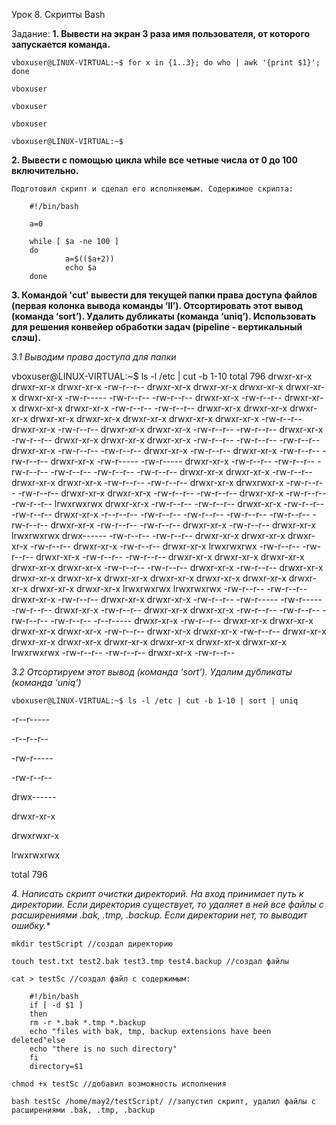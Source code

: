 Урок 8. Скрипты Bash

Задание:
**1. Вывести на экран 3 раза имя пользователя, от которого запускается команда.**

	vboxuser@LINUX-VIRTUAL:~$ for x in {1..3}; do who | awk '{print $1}'; done

	vboxuser

	vboxuser

	vboxuser

	vboxuser@LINUX-VIRTUAL:~$ 

**2. Вывести с помощью цикла while все четные числа от 0 до 100 включительно.**

	Подготовил скрипт и сделал его исполняемым. Содержимое скрипта: 

		#!/bin/bash

		a=0

		while [ $a -ne 100 ]
		do
        		a=$(($a+2))
        		echo $a
		done


**3. Командой 'cut' вывести для текущей папки права доступа файлов (первая 
колонка вывода команды ‘ll’). Отсортировать этот вывод (команда ‘sort’). 
Удалить дубликаты (команда ‘uniq’). Использовать для решения конвейер 
обработки задач (pipeline - вертикальный слэш).**

*3.1 Выводим права доступа для папки*
	
vboxuser@LINUX-VIRTUAL:~$ ls -l /etc | cut -b 1-10
total 796
drwxr-xr-x
drwxr-xr-x
drwxr-xr-x
-rw-r--r--
drwxr-xr-x
drwxr-xr-x
drwxr-xr-x
drwxr-xr-x
drwxr-xr-x
-rw-r-----
-rw-r--r--
-rw-r--r--
drwxr-xr-x
-rw-r--r--
drwxr-xr-x
drwxr-xr-x
drwxr-xr-x
-rw-r--r--
-rw-r--r--
drwxr-xr-x
drwxr-xr-x
drwxr-xr-x
drwxr-xr-x
drwxr-xr-x
drwxr-xr-x
drwxr-xr-x
drwxr-xr-x
-rw-r--r--
drwxr-xr-x
-rw-r--r--
drwxr-xr-x
drwxr-xr-x
-rw-r--r--
-rw-r--r--
drwxr-xr-x
-rw-r--r--
drwxr-xr-x
drwxr-xr-x
drwxr-xr-x
-rw-r--r--
-rw-r--r--
-rw-r--r--
drwxr-xr-x
-rw-r--r--
-rw-r--r--
drwxr-xr-x
-rw-r--r--
drwxr-xr-x
-rw-r--r--
-rw-r--r--
drwxr-xr-x
-rw-r-----
-rw-r-----
drwxr-xr-x
-rw-r--r--
-rw-r--r--
-rw-r--r--
-rw-r--r--
-rw-r--r--
-rw-r--r--
drwxr-xr-x
drwxr-xr-x
-rw-r--r--
drwxr-xr-x
drwxr-xr-x
-rw-r--r--
-rw-r--r--
drwxr-xr-x
drwxrwxr-x
-rw-r--r--
-rw-r--r--
drwxr-xr-x
drwxr-xr-x
-rw-r--r--
-rw-r--r--
drwxr-xr-x
-rw-r--r--
-rw-r--r--
lrwxrwxrwx
drwxr-xr-x
-rw-r--r--
-rw-r--r--
drwxr-xr-x
-rw-r--r--
-rw-r--r--
drwxr-xr-x
-r--r--r--
-rw-r--r--
-rw-r--r--
-rw-r--r--
-rw-r--r--
-rw-r--r--
drwxr-xr-x
-rw-r--r--
-rw-r--r--
drwxr-xr-x
-rw-r--r--
drwxr-xr-x
lrwxrwxrwx
drwx------
-rw-r--r--
-rw-r--r--
drwxr-xr-x
drwxr-xr-x
drwxr-xr-x
-rw-r--r--
drwxr-xr-x
-rw-r--r--
drwxr-xr-x
lrwxrwxrwx
-rw-r--r--
-rw-r--r--
drwxr-xr-x
-rw-r--r--
-rw-r--r--
drwxr-xr-x
drwxr-xr-x
drwxr-xr-x
drwxr-xr-x
drwxr-xr-x
-rw-r--r--
-rw-r--r--
drwxr-xr-x
-rw-r--r--
drwxr-xr-x
drwxr-xr-x
drwxr-xr-x
drwxr-xr-x
drwxr-xr-x
drwxr-xr-x
drwxr-xr-x
drwxr-xr-x
drwxr-xr-x
drwxr-xr-x
lrwxrwxrwx
lrwxrwxrwx
-rw-r--r--
-rw-r--r--
drwxr-xr-x
-rw-r--r--
drwxr-xr-x
drwxr-xr-x
-rw-r--r--
-rw-r-----
-rw-r-----
-rw-r--r--
drwxr-xr-x
-rw-r--r--
drwxr-xr-x
drwxr-xr-x
-rw-r--r--
-rw-r--r--
-rw-r--r--
-rw-r--r--
-r--r-----
drwxr-xr-x
-rw-r--r--
drwxr-xr-x
drwxr-xr-x
drwxr-xr-x
drwxr-xr-x
-rw-r--r--
drwxr-xr-x
drwxr-xr-x
-rw-r--r--
drwxr-xr-x
drwxr-xr-x
drwxr-xr-x
drwxr-xr-x
drwxr-xr-x
drwxr-xr-x
drwxr-xr-x
lrwxrwxrwx
-rw-r--r--
-rw-r--r--
drwxr-xr-x
-rw-r--r--

*3.2 Отсортируем этот вывод (команда ‘sort’). Удалим дубликаты (команда ‘uniq’)*

	vboxuser@LINUX-VIRTUAL:~$ ls -l /etc | cut -b 1-10 | sort | uniq 
-r--r-----

-r--r--r--

-rw-r-----

-rw-r--r--

drwx------

drwxr-xr-x

drwxrwxr-x

lrwxrwxrwx

total 796


**4.* Написать скрипт очистки директорий. На вход принимает путь к директории. 
Если директория существует, то удаляет в ней все файлы с расширениями .bak, 
.tmp, .backup. Если директории нет, то выводит ошибку.**

	mkdir testScript //создал директорию

	touch test.txt test2.bak test3.tmp test4.backup //создал файлы

	cat > testSc //создал файл с содержимым:

		#!/bin/bash
		if [ -d $1 ]
		then
		rm -r *.bak *.tmp *.backup
		echo "files with bak, tmp, backup extensions have been deleted"else
		echo "there is no such directory"
		fi
		directory=$1

	chmod +x testSc //добавил возможность исполнения

	bash testSc /home/may2/testScript/ //запустил скрипт, удалил файлы с расширениями .bak, .tmp, .backup
  
